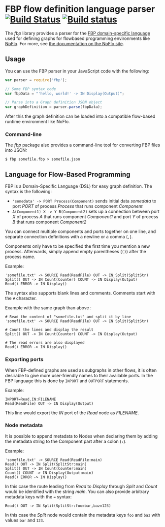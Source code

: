 FBP flow definition language parser [![Build Status](https://travis-ci.org/noflo/fbp.png?branch=master)](https://travis-ci.org/noflo/fbp) [![Build status](https://ci.appveyor.com/api/projects/status/cye5ylmhfybnb8t9)](https://ci.appveyor.com/project/bergie/fbp)
===================================

The *fbp* library provides a parser for the [FBP domain-specific language](http://noflojs.org/documentation/fbp/) used for defining graphs for flowbased programming environments like [NoFlo](http://noflojs.org).  For more, see [the documentation on the NoFlo site](http://noflojs.org/documentation/fbp/).

## Usage

You can use the FBP parser in your JavaScript code with the following:

```javascript
var parser = require('fbp');

// Some FBP syntax code
var fbpData = "'hello, world!' -> IN Display(Output)";

// Parse into a Graph definition JSON object
var graphDefinition = parser.parse(fbpData);
```

After this the graph definition can be loaded into a compatible flow-based runtime environment like NoFlo.

### Command-line

The *fbp* package also provides a command-line tool for converting FBP files into JSON:

    $ fbp somefile.fbp > somefile.json

## Language for Flow-Based Programming

FBP is a Domain-Specific Language (DSL) for easy graph definition. The syntax is the following:

* `'somedata' -> PORT Process(Component)` sends initial data _somedata_ to port _PORT_ of process _Process_ that runs component _Component_
* `A(Component1) X -> Y B(Component2)` sets up a connection between port _X_ of process _A_ that runs component _Component1_ and port _Y_ of process _B_ that runs component _Component2_

You can connect multiple components and ports together on one line, and separate connection definitions with a newline or a comma (`,`). 

Components only have to be specified the first time you mention a new process. Afterwards, simply append empty parentheses (`()`) after the process name.

Example:

```fbp
'somefile.txt' -> SOURCE Read(ReadFile) OUT -> IN Split(SplitStr)
Split() OUT -> IN Count(Counter) COUNT -> IN Display(Output)
Read() ERROR -> IN Display()
```

The syntax also supports blank lines and comments. Comments start with the `#` character.

Example with the same graph than above :

```fbp
# Read the content of "somefile.txt" and split it by line
'somefile.txt' -> SOURCE Read(ReadFile) OUT -> IN Split(SplitStr)

# Count the lines and display the result
Split() OUT -> IN Count(Counter) COUNT -> IN Display(Output)

# The read errors are also displayed
Read() ERROR -> IN Display()
```

### Exporting ports

When FBP-defined graphs are used as subgraphs in other flows, it is often desirable to give more user-friendly names to their available ports. In the FBP language this is done by `INPORT` and `OUTPORT` statements.

Example:

```fbp
INPORT=Read.IN:FILENAME
Read(ReadFile) OUT -> IN Display(Output)
```

This line would export the *IN* port of the *Read* node as *FILENAME*.

### Node metadata

It is possible to append metadata to Nodes when declaring them by adding the metadata string to the Component part after a colon (`:`).

Example:

```fbp
'somefile.txt' -> SOURCE Read(ReadFile:main)
Read() OUT -> IN Split(SplitStr:main)
Split() OUT -> IN Count(Counter:main)
Count() COUNT -> IN Display(Output:main)
Read() ERROR -> IN Display()
```

In this case the route leading from *Read* to *Display* through *Split* and *Count* would be identified with the string *main*. You can also provide arbitrary metadata keys with the `=` syntax:

```fbp
Read() OUT -> IN Split(SplitStr:foo=bar,baz=123)
```

In this case the *Split* node would contain the metadata keys `foo` and `baz` with values `bar` and `123`.
